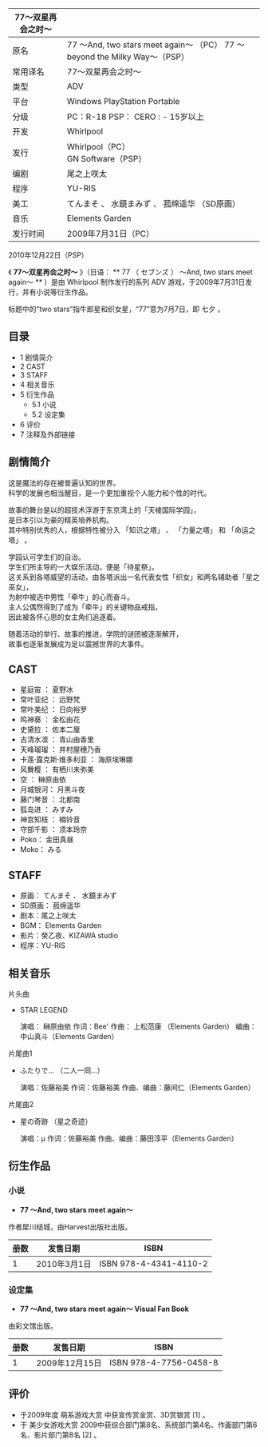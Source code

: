 |  77～双星再会之时～  ||
|---|---|
|原名  |  77 ～And, two stars meet again～  （PC）  77 ～beyond the Milky Way～（PSP）   |
|常用译名  |  77～双星再会之时～   |
|类型  |  ADV   |
|平台  |  Windows  PlayStation Portable   |
|分级  |  PC：R-18  PSP：    CERO  :    \- 15岁以上|
|开发  |  Whirlpool   |
|发行  |  Whirlpool（PC）   <br>GN Software（PSP）  |
|编剧  |  尾之上咲太   |
|程序  |  YU-RIS   |
|美工  |  てんまそ  、  水鏡まみず  、  菰绵遥华  （SD原画）   |
|音乐  |  Elements Garden   |
|发行时间  |  2009年7月31日（PC）   |
2010年12月22日（PSP）  
  
《 **77～双星再会之时～** 》（日语：  ** 77  （  セブンズ  ）  ～And, two stars meet again～ ** ）是由
Whirlpool  制作发行的系列  ADV  游戏，于2009年7月31日发行，并有小说等衍生作品。

标题中的“two stars”指牛郎星和织女星，“77”意为7月7日，即  七夕  。

##  目录

  * 1  剧情简介 
  * 2  CAST 
  * 3  STAFF 
  * 4  相关音乐 
  * 5  衍生作品 
    * 5.1  小说 
    * 5.2  设定集 
  * 6  评价 
  * 7  注释及外部链接 

##  剧情简介

这是魔法的存在被普遍认知的世界。  
科学的发展也相当醒目，是一个更加重视个人能力和个性的时代。  
  
故事的舞台是以的超技术浮游于东京湾上的「天棱国际学园」，  
是日本引以为豪的精英培养机构。  
其中特别优秀的人，根据特性被分入  「知识之塔」  、  「力量之塔」  和  「命运之塔」  。  
  
学园认可学生们的自治。  
学生们所主导的一大娱乐活动，便是「待星祭」。  
这关系到各塔威望的活动，由各塔派出一名代表女性「织女」和两名辅助者「星之巫女」，  
为射中被选中男性「牵牛」的心而奋斗。  
主人公偶然得到了成为「牵牛」的关键物品戒指，  
因此被各怀心思的女主角们追逐着。  
  
随着活动的举行、故事的推进，学院的谜团被逐渐解开，  
故事也逐渐发展成为足以震撼世界的大事件。

##  CAST

  * 星庭宙  ：  夏野冰 
  * 常叶亚纪  ：  远野梵 
  * 常叶美纪  ：  日向裕罗 
  * 鸣神葵  ：  金松由花 
  * 史黛拉  ：  佐本二厘 
  * 古清水凛  ：  青山由香里 
  * 天峰瑠瑠  ：  井村屋穗乃香 
  * 卡莲·露克斯·维多利亚  ：  海原埃琳娜 
  * 风舞樱  ：  有栖川未弥美 
  * 空  ：  榊原由依 
  * 月城银河：  月黑斗夜 
  * 藤门琴音  ：  北都南 
  * 狐岛进  ：  みすみ 
  * 神宫知枝  ：  楠铃音 
  * 守部千影  ：  须本玲奈 
  * Poko：  金田真昼 
  * Moko：  みる 

##  STAFF

  * 原画：  てんまそ  、  水鏡まみず 
  * SD原画：  菰绵遥华 
  * 剧本：尾之上咲太 
  * BGM：  Elements Garden 
  * 影片：癸乙夜、KIZAWA studio 
  * 程序：YU-RIS 

##  相关音乐

片头曲

  * STAR LEGEND 

     演唱：  榊原由依 
     作词：Bee' 
     作曲：  上松范康  （Elements Garden） 
     编曲：中山真斗（Elements Garden） 

片尾曲1

  * ふたりで…  （二人一同…） 

     演唱：佐藤裕美 
     作词：佐藤裕美 
     作曲、编曲：藤间仁（Elements Garden） 

片尾曲2

  * 星の奇跡  （星之奇迹） 

     演唱：μ 
     作词：佐藤裕美 
     作曲、编曲：藤田淳平（Elements Garden） 

##  衍生作品

###  小说

  * **77 ～And, two stars meet again～**

作者犀川结城，由Harvest出版社出版。

|  册数  |  发售日期  |  ISBN   
---|---|---  
1  |  2010年3月1日  |  ISBN 978-4-4341-4110-2   
  
###  设定集

  * **77 ～And, two stars meet again～ Visual Fan Book**

由彩文馆出版。

|  册数  |  发售日期  |  ISBN   
---|---|---  
1  |  2009年12月15日  |  ISBN 978-4-7756-0458-8   
  
##  评价

  * 于2009年度  萌系游戏大赏  中获宣传赏金赏、3D赏银赏  [1]  。 
  * 于  美少女游戏大赏  2009中获综合部门第8名、系统部门第4名、作画部门第6名、影片部门第8名  [2]  。 
